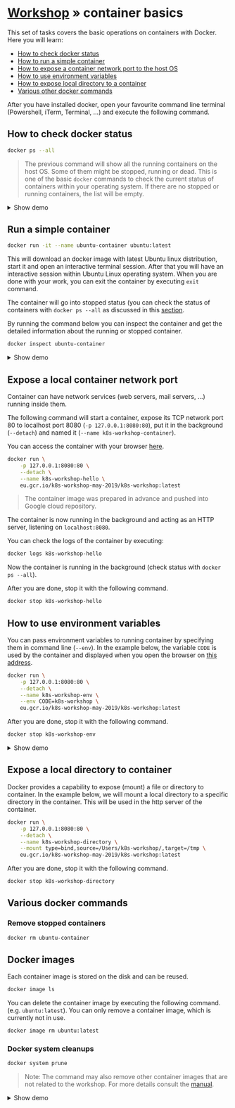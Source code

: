 # [Workshop](../README.md) &raquo; container basics

This set of tasks covers the basic operations on containers with Docker. Here
you will learn:

* [How to check docker status](#how-to-check-docker-status)
* [How to run a simple container](#run-a-simple-container)
* [How to expose a container network port to the host
  OS](#expose-a-local-container-network-port)
* [How to use environment variables](#how-to-use-environment-variables)
* [How to expose local directory to a
  container](#expose-a-local-directory-to-container)
* [Various other docker commands](#various-docker-commands)

After you have installed docker, open your favourite command line terminal
(Powershell, iTerm, Terminal, ...) and execute the following command.

## How to check docker status

```bash
docker ps --all
```

> The previous command will show all the running containers on the host OS. Some
> of them might be stopped, running or dead. This is one of the basic `docker`
> commands to check the current status of containers within your operating
> system. If there are no stopped or running containers, the list will be empty.

<details>
    <summary>Show demo</summary>

[![asciicast](https://asciinema.org/a/ZiIMl4QrCuY18kBnw9M2q8r9o.svg)](https://asciinema.org/a/ZiIMl4QrCuY18kBnw9M2q8r9o)

</details>

## Run a simple container

```bash
docker run -it --name ubuntu-container ubuntu:latest
```

This will download an docker image with latest Ubuntu linux distribution, start
it and open an interactive terminal session. After that you will have an
interactive session within Ubuntu Linux operating system. When you are done with
your work, you can exit the container by executing `exit` command.

The container will go into stopped status (you can check the status of
containers with `docker ps --all` as discussed in this
[section](#how-to-check-docker-status).

By running the command below you can inspect the container and get the detailed
information about the running or stopped container.

```bash
docker inspect ubuntu-container
```

<details>
    <summary>Show demo</summary>

[![asciicast](https://asciinema.org/a/CUa8mWXTxYCu4P6W0T5zdmXjp.svg)](https://asciinema.org/a/CUa8mWXTxYCu4P6W0T5zdmXjp)

</details>

## Expose a local container network port

Container can have network services (web servers, mail servers, ...) running
inside them.

The following command will start a container, expose its TCP network port 80 to
localhost port 8080 (`-p 127.0.0.1:8080:80`), put it in the background
(`--detach`) and named it (`--name k8s-workshop-container`).

You can access the container with your browser [here](http://127.0.0.1:8080).

```bash
docker run \
    -p 127.0.0.1:8080:80 \
    --detach \
    --name k8s-workshop-hello \
    eu.gcr.io/k8s-workshop-may-2019/k8s-workshop:latest
```

> The container image was prepared in advance and pushed into Google cloud
> repository.

The container is now running in the background and acting as an HTTP server,
listening on `localhost:8080`.

You can check the logs of the container by executing:

```bash
docker logs k8s-workshop-hello
```

Now the container is running in the background (check status with `docker ps
--all`).

After you are done, stop it with the following command.

```bash
docker stop k8s-workshop-hello
```

## How to use environment variables

You can pass environment variables to running container by specifying them in
command line (`--env`). In the example below, the variable `CODE` is used by the
container and displayed when you open the browser on [this
address](http://127.0.0.1/hello).

```bash
docker run \
    -p 127.0.0.1:8080:80 \
    --detach \
    --name k8s-workshop-env \
    --env CODE=k8s-workshop \
    eu.gcr.io/k8s-workshop-may-2019/k8s-workshop:latest
```

After you are done, stop it with the following command.

```bash
docker stop k8s-workshop-env
```

<details>
    <summary>Show demo</summary>

[![asciicast](https://asciinema.org/a/K82r5UFM76H8fP7l2b1D2ijpP.svg)](https://asciinema.org/a/K82r5UFM76H8fP7l2b1D2ijpP)

</details>

## Expose a local directory to container

Docker provides a capability to expose (mount) a file or directory to container.
In the example below, we will mount a local directory to a specific directory in
the container. This will be used in the http server of the container.

```bash
docker run \
    -p 127.0.0.1:8080:80 \
    --detach \
    --name k8s-workshop-directory \
    --mount type=bind,source=/Users/k8s-workshop/,target=/tmp \
    eu.gcr.io/k8s-workshop-may-2019/k8s-workshop:latest
```

After you are done, stop it with the following command.

```bash
docker stop k8s-workshop-directory
```

## Various docker commands

### Remove stopped containers

```bash
docker rm ubuntu-container
```

## Docker images

Each container image is stored on the disk and can be reused.

```bash
docker image ls
```

You can delete the container image by executing the following command. (e.g.
`ubuntu:latest`). You can only remove a container image, which is currently not
in use.

```bash
docker image rm ubuntu:latest
```

### Docker system cleanups

```bash
docker system prune
```

> Note: The command may also remove other container images that are not related
> to the workshop. For more details consult the
> [manual](https://docs.docker.com/engine/reference/commandline/system_prune/).

<details>
    <summary>Show demo</summary>

[![asciicast](https://asciinema.org/a/Mr98aIaF5xMEi8IYNwfktRg7c.svg)](https://asciinema.org/a/Mr98aIaF5xMEi8IYNwfktRg7c)

</details>
